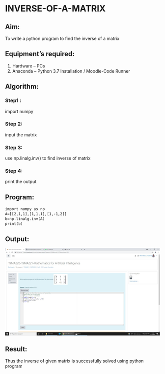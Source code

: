 # INVERSE-OF-A-MATRIX
## Aim:
To write a python program to find the inverse of a matrix
## Equipment’s required:
1. 	Hardware – PCs
2. 	Anaconda – Python 3.7 Installation / Moodle-Code Runner
## Algorithm:
### Step1 : 
import numpy
### Step 2: 
input the matrix
### Step 3: 
use np.linalg.inv() to find inverse of matrix
### Step 4: 
print the output

## Program:
~~~
import numpy as np
A=[[2,1,1],[1,1,1],[1,-1,2]]
b=np.linalg.inv(A)
print(b)
~~~
## Output:
![Github logo](inverse.jpeg)
## Result:
Thus the inverse of given matrix is successfully solved using python program

